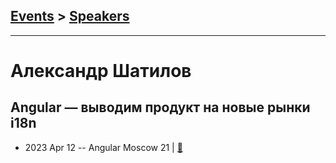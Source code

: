 ## [Events](../README.md) > [Speakers](../speakers.md)
---

# Александр Шатилов

## Angular — выводим продукт на новые рынки i18n
- 2023 Apr 12 -- Angular Moscow 21  | [:notebook:](https://acdn.tinkoff.ru/static/meetups-talk-e85924fc-8700-46c1-b3dc-92bf22bfae00/Angular%20%D0%BC%D0%B8%D1%82%D0%B0%D0%BF%20%D0%A8%D0%B0%D1%82%D0%B8%D0%BB%D0%BE%D0%B2.pdf)  
